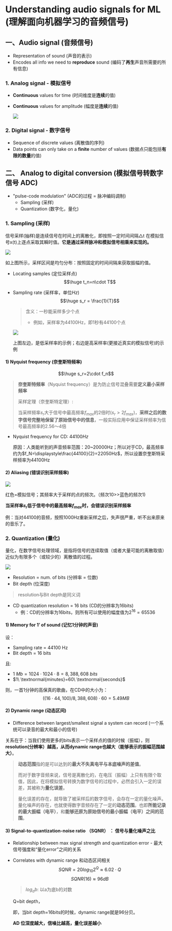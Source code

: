 # Understanding audio signals for ML (理解面向机器学习的音频信号)
## 一、Audio signal (音频信号)
- Representation of sound (声音的表示)
- Encodes all info we need to **reproduce** sound (编码了**再生**声音所需要的所有信息)

### 1. Analog signal - 模拟信号
- **Continuous** values for time (时间维度是**连续**的值)
- **Continuous** values for amplitude (幅度是**连续**的值)

  ![](../../images/AnalogSignal.PNG)

### 2. Digital signal - 数字信号
- Sequence of discrete values (离散值的序列)
- Data points can only take on a **finite** number of values (数据点只能包括**有限的数量**的值)

## 二、 Analog to digital conversion (模拟信号转数字信号 ADC)
- "pulse-code modulation" (ADC的过程 = 脉冲编码调制)
  - Sampling (采样)
  - Quantization (数字化，量化)

### 1. Sampling (采样)
信号采样(抽样)是连续信号在时间上的离散化，即按照一定时间间隔△t 在模拟信号x(t)上逐点采取其瞬时值。**它是通过采样脉冲和模拟信号相乘来实现的。**

![](../../images/SamplingPeriod.PNG)

如上图所示，采样区间是均匀分布：按照固定的时间间隔来获取振幅的值。
- Locating samples (定位采样点)
  $$\huge t_n=n\cdot T$$
- Sampling rate (采样率，单位$Hz$)
  $$\huge s_r = \frac{1}{T}$$
  > 含义：一秒能采样多少个点
  > 
  > - 例如，采样率为44100Hz，即1秒有44100个点
  
  ![](../../images/SamplingRate.PNG)

  上图左边，是低采样率的示例；右边是高采样率(更接近真实的模拟信号)的示例

#### 1) Nyquist frequency (奈奎斯特频率)
  $$\huge s_r=2\cdot f_n$$
  > **奈奎斯特频率**（Nyquist frequency）是为防止信号混叠需要**定义最小采样频率**
  > 
  > 采样定理（奈奎斯特定理）:
  > 
  > 当采样频率$s_r$大于信号中最高频率$f_{max}$的2倍时($s_r>2f_{max}$)，**采样之后的数字信号完整地保留了原始信号中的信息**，一般实际应用中保证采样频率为信号最高频率的2.56～4倍
- Nyquist frequency for CD: $44100Hz$
  
  原因：人类能听到的声音频率范围：20~20000Hz；所以对于CD，最高频率约为$f_N=\displaystyle\frac{44100}{2}=22050Hz$，所以设置奈奎斯特采样频率为44100Hz

#### 2) Aliasing (错误识别采样频率)
  
  ![](../../images/Aliasing.PNG)

  红色=模拟信号；其频率大于采样的点的频次。（频次10>>蓝色的频次1)

  **当采样率$s_r$低于信号中的最高频率$f_{max}$时，会错误识别采样频率**

  例：当对44100的音频，按照1000Hz重新采样之后，失声很严重，听不出来原来的音乐了。


### 2. Quantization (量化)
量化，在数字信号处理领域，是指将信号的连续取值（或者大量可能的离散取值）近似为有限多个（或较少的）离散值的过程。

![](../../images/Quantization.PNG)
- Resolution = num. of bits (分辨率 = 位数)
- Bit depth (位深度)
> resolution与Bit depth是同义词
- CD quantization resolution = 16 bits (CD的分辨率为16bits)
  - 例：CD的分辨率为16bits，则所有可以使用的幅度值为$2^{16}=65536$
  
#### 1) Memory for 1’ of sound (记忆1分钟的声音)
设：
- Sampling rate = 44100 Hz
- Bit depth = 16 bits

且:
- $1\ Mb=1024\cdot 1024\cdot 8 = 8,388,608\ bits$
- $1\ \textnormal{minutes}=60\ \textnormal{seconds}$

则，一首1分钟的高保真的歌曲，在CD中的大小为：
$$((16\cdot 44,100)/8,388,608)\cdot60=5.49MB$$

#### 2) Dynamic range (动态区间)
- Difference between largest/smallest signal a system can record (一个系统可以录音的最大和最小的信号)

关系在于：当我们使用更多的bits表示一个采样点的值的时候（振幅），则**resolution(分辨率）越高，从而dynamic range也越大（能够表示的振幅范围越大）**。
> **动态范围**指的是可以达到的**最大不失真电平与本底噪声的差值**。
> 
> 而对于数字音频来说，信号是离散化的，在电压（振幅）上只有有限个取值，因此，在将模拟信号转换为数字信号的过程中，必然会引入一定的误差，其被称为**量化误差**。
> 
> 量化误差的存在，就导致了被采样后的数字信号，会存在一定的量化噪声。量化噪声的存在，也就使得数字音频存在了一定的**动态范围**。也即**所能记录的最大振幅（电平）**，和**能够还原为原始信号的最小振幅（电平）之间的范围**。

#### 3) Signal-to-quantization-noise ratio （SQNR） ： 信号与量化噪声之比
- Relationship between max signal strength and quantization error - 最大信号强度和“量化error”之间的关系
- Correlates with dynamic range 和动态区间相关
  $$SQNR=20log_{10}2^Q\approx6.02\cdot Q$$
  $$SQNR(16)\approx96dB$$
  > $log_ab$: 以a为底b的对数

  Q=bit depth，

  即，当bit depth=16bits的时候，dynamic range就是96分贝。

  **AD 位深度越大，信噪比越高，量化误差越小**